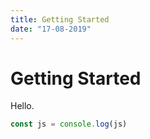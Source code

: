 ```yaml
---
title: Getting Started
date: "17-08-2019"
---
```


# Getting Started

Hello.

```js
const js = console.log(js)
```